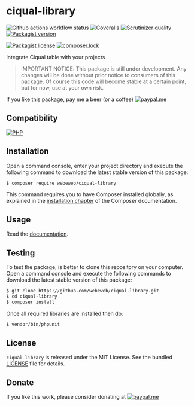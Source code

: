 ciqual-library
==============

[![Github actions workflow status](https://img.shields.io/github/actions/workflow/status/webeweb/ciqual-library/build.yml?style=for-the-badge&color2088FF&logo=github)](https://github.com/webeweb/ciqual-library/actions)
[![Coveralls](https://img.shields.io/coveralls/github/webeweb/ciqual-library/master.svg?style=for-the-badge&color=3F5767&logo=coveralls)](https://coveralls.io/github/webeweb/ciqual-library?branch=master)
[![Scrutinizer quality](https://img.shields.io/scrutinizer/quality/g/webeweb/ciqual-library/master.svg?style=for-the-badge&color=8A9296&logo=scrutinizer)](https://scrutinizer-ci.com/g/webeweb/ciqual-library/?branch=master)
[![Packagist version](https://img.shields.io/packagist/v/webeweb/ciqual-library.svg?style=for-the-badge&color=F28D1A&logo=packagist)](https://packagist.org/packages/webeweb/ciqual-library)

[![Packagist license](https://img.shields.io/packagist/l/webeweb/ciqual-library.svg?style=for-the-badge&colorF28D1A&logo=data:image/svg+xml;base64,PHN2ZyB4bWxucz0iaHR0cDovL3d3dy53My5vcmcvMjAwMC9zdmciIGZpbGw9Im5vbmUiIHN0cm9rZT0iI0ZGRiIgdmlld0JveD0iMCAwIDI0IDI0Ij48cGF0aCBzdHJva2UtbGluZWNhcD0icm91bmQiIHN0cm9rZS1saW5lam9pbj0icm91bmQiIHN0cm9rZS13aWR0aD0iMiIgZD0ibTMgNiAzIDFtMCAwLTMgOWE1LjAwMiA1LjAwMiAwIDAgMCA2LjAwMSAwTTYgN2wzIDlNNiA3bDYtMm02IDIgMy0xbS0zIDEtMyA5YTUuMDAyIDUuMDAyIDAgMCAwIDYuMDAxIDBNMTggN2wzIDltLTMtOS02LTJtMC0ydjJtMCAxNlY1bTAgMTZIOW0zIDBoMyIvPjwvc3ZnPg==)](./LICENSE)
[![composer.lock](https://img.shields.io/badge/.lock-uncommited-important.svg?style=for-the-badge&color=885630&logo=composer)](.)

Integrate Ciqual table with your projects

> IMPORTANT NOTICE: This package is still under development. Any changes will be
> done without prior notice to consumers of this package. Of course this code
> will become stable at a certain point, but for now, use at your own risk.

If you like this package, pay me a beer (or a coffee)
[![paypal.me](https://img.shields.io/badge/paypal.me-webeweb-003087.svg?style=flat-square&logo=paypal)](https://www.paypal.me/webeweb)

## Compatibility

[![PHP](https://img.shields.io/packagist/php-v/webeweb/ciqual-library.svg?style=for-the-badge&color=777BB4&logo=php)](http://php.net)

## Installation

Open a command console, enter your project directory and execute the following
command to download the latest stable version of this package:

```bash
$ composer require webeweb/ciqual-library
```

This command requires you to have Composer installed globally, as explained in
the [installation chapter](https://getcomposer.org/doc/00-intro.md) of the
Composer documentation.

## Usage

Read the [documentation](doc/index.md).

## Testing

To test the package, is better to clone this repository on your computer.
Open a command console and execute the following commands to download the latest
stable version of this package:

```bash
$ git clone https://github.com/webeweb/ciqual-library.git
$ cd ciqual-library
$ composer install
```

Once all required libraries are installed then do:

```bash
$ vendor/bin/phpunit
```

## License

`ciqual-library` is released under the MIT License. See the bundled [LICENSE](LICENSE)
file for details.

## Donate

If you like this work, please consider donating at
[![paypal.me](https://img.shields.io/badge/paypal.me-webeweb-003087.svg?style=flat-square&logo=paypal)](https://www.paypal.me/webeweb)
